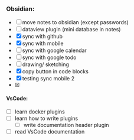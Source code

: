 ### Obsidian:

 - [ ] move notes to obsidian (except passwords)
 - [ ] dataview plugin (mini database in notes)
 - [x] sync with github
 - [x] sync with mobile
 - [ ] sync with google calendar
 - [ ] sync with google todo 
 - [ ] drawing/ sketching
 - [x] copy button in code blocks
 - [x] testing sync mobile 2
 - [x] 

#### VsCode:

 - [ ] learn docker plugins
 - [ ] learn how to write plugins
	 - [ ] write documentation header plugin
 - [ ] read VsCode documentation